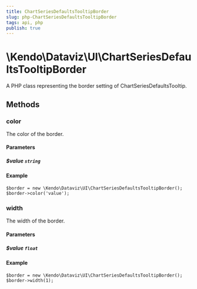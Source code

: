 ```yaml
---
title: ChartSeriesDefaultsTooltipBorder
slug: php-ChartSeriesDefaultsTooltipBorder
tags: api, php
publish: true
---
```


# \Kendo\Dataviz\UI\ChartSeriesDefaultsTooltipBorder

A PHP class representing the border setting of ChartSeriesDefaultsTooltip.


## Methods

### color
The color of the border.
#### Parameters

##### $value `string`



#### Example 
    $border = new \Kendo\Dataviz\UI\ChartSeriesDefaultsTooltipBorder();
    $border->color('value');

### width
The width of the border.
#### Parameters

##### $value `float`



#### Example 
    $border = new \Kendo\Dataviz\UI\ChartSeriesDefaultsTooltipBorder();
    $border->width(1);


